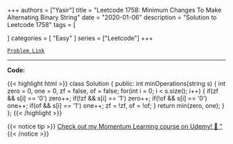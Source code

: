 
+++
authors = ["Yasir"]
title = "Leetcode 1758: Minimum Changes To Make Alternating Binary String"
date = "2020-01-06"
description = "Solution to Leetcode 1758"
tags = [
    
]
categories = [
    "Easy"
]
series = ["Leetcode"]
+++



[`Problem Link`](https://leetcode.com/problems/minimum-changes-to-make-alternating-binary-string/description/)

---

**Code:**

{{< highlight html >}}
class Solution {
public:
    int minOperations(string s) {
        int zero = 0, one = 0, zf = false, of = false;
        for(int i = 0; i < s.size(); i++) {
            if(zf   && s[i] == '0') zero++;
            if(!zf  && s[i] == '1') zero++;
            if(!of   && s[i] == '0') one++;
            if(of  && s[i] == '1') one++;
            zf = !zf, of = !of;
        }
        return min(zero, one);
    }
};
{{< /highlight >}}


{{< notice tip >}}
[Check out my Momentum Learning course on Udemy! 🚀 "](https://www.udemy.com/course/blind-75-the-data-structures-and-algorithms-essentials/)
{{< /notice >}}

